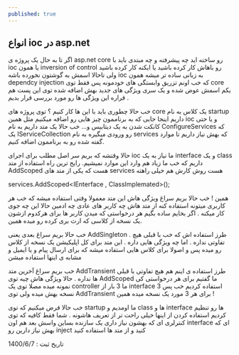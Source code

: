 ```yaml
---
published: true
---
```

## انواع ioc در asp.net
اگر تا به حال یک پروژه ی asp.net core رو ساخته اید چه پیشرفته و چه مبتدی باید با ioc یا همون inversion of control رو باهاش کار کرده باشید یا ایکنه کار کرده باشید ولی تاحالا اسمش به گوشتون نخورده باشه ioc به زبانی ساده تر میشه همون dependcy injection که خب اونم تزریق وابستگی های خودمونه پس فقط توی core یکم اسمش عوض شده و یک سری ویژگی های جدید بهش اضافه شده توی این پست هم قراره این ویژگی ها رو مورد بررسی قرار بدیم .

خب حالا چطوری باید با این ها کار کنیم ؟ توی پروژه های core یک کلاس به نام startup داریم اینجا جایی که به برناممون چیز هایی رو اضافه میکنیم مثل همین ioc و یا حتی کانکت شدن به یک دیتابیس و...
خب حالا یک متد داریم به نام ConfigureServices که یک IServiceCollection رو ورودی میگیره به نام services که بهش نیاز داریم تا موارد گفته شده رو به برناممون اضافه کنیم.

حالا وقتشه که بریم سر اصل مطلب برای اجرای ioc ما نیاز به یک interface و یک class داریم که خب ما زیاد هم وارد این موارد نمیشیم.
رایج ترین راه استفاده از متد AddScoped هست که یکی از متد های services هست روش کارش هم خیلی راهته

services.AddScoped<IEnterface , ClassImplemated>();

همین ! خب حالا بریم سراغ ویژگی هاش این متد معمولا وقتی استفاده میشه که خب هر کاربری میتونه استفاده کنه از متد هاش چه کاربر های عادی چه ادمین حالا این چه جوی کار میکنه . اگر بخایم ساده بگیم هر درخواستی که میدن کاربر ها برای هرکدوم ازشون یک نسخه از کلاسی که ارث بری کرده رو میده همین.

خب حالا بریم سراغ بعدی یعنی AddSingleton . طرز استفاده اش که خب با قبلی هیچ تفاوتی نداره .
اما چه ویژگی هایی داره . این متد برای کل اپلیکیشن یک نسخه از کلاس رو میده پس و اصولا برای کلاس هایی استفاده میشه که برای ارسال پیام و یا ایمیل و مشابه ی اینها استفاده میشن

خب بریم سراغ آخرین متد AddTransient طرز استفاده ی اینم هم هیچ تفاوتی با قبلی ها نداره .
حالا ویژگی هاش چیه توی AddScoped ما گفتیم برای هر درخواستی کی نمونه میده مصلا توی یک controller ما 3 بار از interface استفاده کردیم خب پس 3 نسخه بهش میده ولی توی AddTransient برای هر 3 مورد یک نسخه میده همین !

خب حالا فرض میکنیم که توی startup ما اومدیم و class ها و interface ها رو تنظیم کردیم استفاده کردن از اینها خیلی راحت تر از تعریف هاشونه . شما فقط کافیه که توی کنترلری ای که بهشون نیاز داری یک سازنده بساین واسش بعد هم اون interface ای که بهش نیاز دارین رو inject کنید و از متد ها استفاده کنید

تاریخ ثبت : 1400/6/7